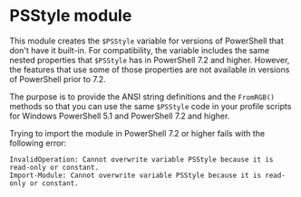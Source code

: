 # PSStyle module

This module creates the `$PSStyle` variable for versions of PowerShell that
don't have it built-in. For compatibility, the variable includes the same
nested properties that `$PSStyle` has in PowerShell 7.2 and higher. However,
the features that use some of those properties are not available in versions of
PowerShell prior to 7.2.

The purpose is to provide the ANSI string definitions and the `FromRGB()`
methods so that you can use the same `$PSStyle` code in your profile scripts
for Windows PowerShell 5.1 and PowerShell 7.2 and higher.

Trying to import the module in PowerShell 7.2 or higher fails with the
following error:

```
InvalidOperation: Cannot overwrite variable PSStyle because it is read-only or constant.
Import-Module: Cannot overwrite variable PSStyle because it is read-only or constant.
```